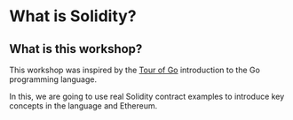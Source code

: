 # What is Solidity?

## What is this workshop?

This workshop was inspired by the [Tour of Go](#) introduction to the Go programming language.

In this, we are going to use real Solidity contract examples to introduce key concepts in the language and Ethereum.